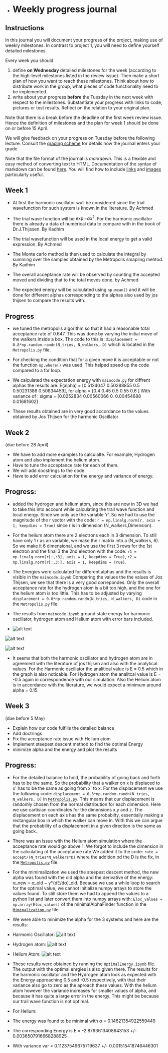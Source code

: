 *  # Weekly progress journal

## Instructions

In this journal you will document your progress of the project, making use of weekly milestones. In contrast to project 1, you will need to define yourself detailed milestones.

Every week you should 

1. define **on Wednesday** detailed milestones for the week (according to the
   high-level milestones listed in the review issue).
   Then make a short plan of how you want to 
   reach these milestones. Think about how to distribute work in the group, 
   what pieces of code functionality need to be implemented. 
2. write about your progress **before** the Tuesday in the next week with
   respect to the milestones. Substantiate your progress with links to code,
   pictures or test results. Reflect on the relation to your original plan.

Note that there is a break before the deadline of the first week review
issue. Hence the definition of milestones and the plan for week 1 should be
done on or before 15 April.

We will give feedback on your progress on Tuesday before the following lecture. Consult the 
[grading scheme](https://computationalphysics.quantumtinkerer.tudelft.nl/proj2-grading/) 
for details how the journal enters your grade.

Note that the file format of the journal is *markdown*. This is a flexible and easy method of 
converting text to HTML. 
Documentation of the syntax of markdown can be found 
[here](https://docs.gitlab.com/ee/user/markdown.html#gfm-extends-standard-markdown). 
You will find how to include [links](https://docs.gitlab.com/ee/user/markdown.html#links) and 
[images](https://docs.gitlab.com/ee/user/markdown.html#images) particularly
useful.

## Week 1
- At first the harmonic oscillator wull be considered since the trial wavefunction for such system is known in the literature. By Achmed 

- The trial wave function will be $\exp{-{\alpha}x^{2}}$. For the harmonic oscillator there is already a data of numerical data to compare with in the book of Dr.J.Thijssen. By Kadhim 

- The trial wavefunction will be used in the local energy to get a valid expression. By Achmed

- The Monte carlo method is then used to calculate the integral by summing over the samples obtained by the Metropolis smapling mehtod. By Kadhim

- The overall acceptance rate will be observed by counting the accepted moved and dividing that to the total moves done. by Achmed

- The expected energy will be calculated using `np.mean()` and it will be done for different alphas corresponding to the alphas also used by jos thijsen to compare the results with.



## Progress




- we tuned the metropolis algorithm so that it had a reasonable total acceptance rate of 0.647. This was done by varying the initial move of the walkers inside a box,
The code to this is :`displacement = 0.8*np.random.randn(N_tries, N_walkers, D)` which is located in the `Metropolis.py` file.

- For checking the condition that for a given move it is acceptable or not the function `np.where()` was used. This helped speed up the code compared to a for loop.

- We calculated the expectation energy with `maincode.py` for diffrent alphas the results are: E(alpha) = [0.5124047  0.50288855 0.5        0.50231386 0.50834459], for alpha = [0.4  0.45 0.5  0.55 0.6 ]
With variance of : sigma = [0.0252834  0.00560066 0.         0.00454688 0.01681602]
- These results obtained are in very good accordance to the values obtained by Jos Thijsen for the harmonic Oscillator


## Week 2
(due before 28 April)

- We have to add more examples to calculalte. For example, Hydrogen atom and also implement the helium atom.
- Have to tune the acceptance rate for each of them.
- We will add docstrings to the code.
- Have to add error calculation for the energy and variance of energy.

## Progress:
- added the hydrogen and helium atom, since this are now in 3D we had to take this into account while calculating the trail wave function and local energy. Since we only use the variable 'r'.
So we had to use the magnitude of the r vector with the code: `r = np.linalg.norm(r, axis = 1, keepdims = True)` since r is in dimension (N_walkers,Dimension).

- For the helium atom there are 2 electrons each in 3 dimension. To still have only 1 r as an variable, we make the r matrix into a (N_walkers, 6). So we make it 6 dimensional,
and we use the first 3 rows for the 1st electron and the final 3 the 2nd electron with the code: `r1 = np.linalg.norm(r[:,:3], axis = 1, keepdims = True)`, `r2 = np.linalg.norm(r[:,3:], axis = 1, keepdims = True)`.

- The Energies were calculated for different alphas and the results is visible in the `maincode.ipynb` [](https://gitlab.kwant-project.org/computational_physics_projects/Project-2---QMC_N_mido1/-/blob/master/maincode.ipynb)
Comparing the values the the values of Jos Thijsen, we see that there is a very good correpondes. Only the overall acceptance rate for the hydrogen atom is a bit too high, and the one for the helium atom is too little.
This has to be adjusted by varying `displacement = 0.8*np.random.randn(N_tries, N_walkers, D)` code in the `Metropolis.py` file.
- The results from `maincode.ipynb` ground state energy for harmonic oscillator, hydrogen atom and Helium atom with error bars included.
- ![alt text](Plots_journal/Harmonic_oscillator_energy_groundstate.png)

![alt text](Plots_journal/Hydrogen_energy_groundstate.png)

![alt text](Plots_journal/Helium_energy_groundstate_1.png)

- It seems that both the harmonic oscillator and hydrogen atom are in agreement with the literature of jos thijsen and also with the analytical values. For the 
Harmonic oscillator the analitical value is E = 0.5 which in the graph is also noticable. For Hydrogen atom the analitcal value is E = -0.5 again in correspondence with our simulation.
Also the Helium atom is in accordance with the literature, we would expect a minimum around alpha = 0.15. 

## Week 3
(due before 5 May)

- Explain how our code fulfills the detailed balance
- Add doctrings
- Fix the acceptance rate issue with Helium atom
- Implement steepest descent method to find the optimal Energy
- minimize alpha and the energy and plot the results


## Progress:
- For the detailed balance to hold, the probability of going back and forth has to be the same. So the probability that a walker on x is displaced to x' has to be the same as going from x' to x.
For the displacement we use the following code: `displacement = 0.3*np.random.randn(N_tries, N_walkers, D)` in [`Metropolis.py`](https://gitlab.kwant-project.org/computational_physics_projects/Project-2---QMC_N_mido1/-/blob/master/Functions/Metropolis.py).
This means that our displacement is randomly chosen from the normal distribution for each dimension. Here we use cartisian coordinates for the dimensions x,y and z. The displacement on each axis has the same probabilty, essentially making a rectangular box in which the walker can move in.
With this we can argue that the probability of a displacement in a given direction is the same as going back.

- There was an issue with the Helium atom simulation where the acceptance rate would go above 1. We forgot to include the dimension in the calculating of the acceptance rate
We added it to the code: `rate = accept/(N_tries*N_walkers*D)` where the addition od the D is the fix, in the [`Metropolis.py`](https://gitlab.kwant-project.org/computational_physics_projects/Project-2---QMC_N_mido1/-/blob/master/Functions/Metropolis.py) file.

- For the mimimalization we used the steepest descent method, the new alpha was found with the old alpha and the derivative of the energy: α_new = α_old − γ*(dE/dα)_old. Because we use a while loop to search for the optimal value, we cannot initialize numpy arrays to store the values found.
To still store them we had to append the values to a python list and later convert them into numpy arrays with: `Eloc_values = np.array(Eloc_values)` of the minimalAlphaFinder function in the [`Mimimalization.py`](https://gitlab.kwant-project.org/computational_physics_projects/Project-2---QMC_N_mido1/-/blob/master/Functions/Minimalization.py) file.

- We were able to minimize the alpha for the 3 systems and here are the results:

- Harmonic Oscillator: ![alt text](Plots_journal/min_Oscillator.png) 

- Hydrogen atom: ![alt text](Plots_journal/min_Hydrogen.png)

- Helium Atom: ![alt text](Plots_journal/min_Helium.png)


- These results were obtained by running the [`OptimalEnergy.ipynb`](https://gitlab.kwant-project.org/computational_physics_projects/Project-2---QMC_N_mido1/-/blob/master/OptimalEnergy.ipynb) file. The output with the optimal enrgies is also given there.
The results for the harmonic oscillator and the Hydrogen atom look as expected with the Energy approaching 0.5 and -0.5 respectively, with that their variance also go to zero as the aproach these values.
With the helium atom however the variance increases for smaller values of alpha, and because it has quite a large error in the energy. This might be because our trail wave function is not optimal.

- For Helium:
- The energy was found to be minimal with α = 0.14621354922559449
- The corresponding Energy is E = -2.8793613408643153 +/- 0.0036507916668288925
- With variance var = 0.11237549675719637 +/- 0.001515418746446301 


